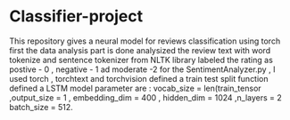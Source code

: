 # Classifier-project
This repository gives a neural model for reviews classification using torch
first the data analysis part is done 
analysized the review text with word tokenize and sentence tokenizer from NLTK library
labeled the rating as postive - 0 , negative - 1 ad moderate -2
for the SentimentAnalyzer.py , I used torch , torchtext and torchvision
defined a train test split function
defined a LSTM model
parameter are : vocab_size = len(train_tensor ,output_size = 1 , embedding_dim = 400  , hidden_dim = 1024 ,n_layers = 2
batch_size = 512.
